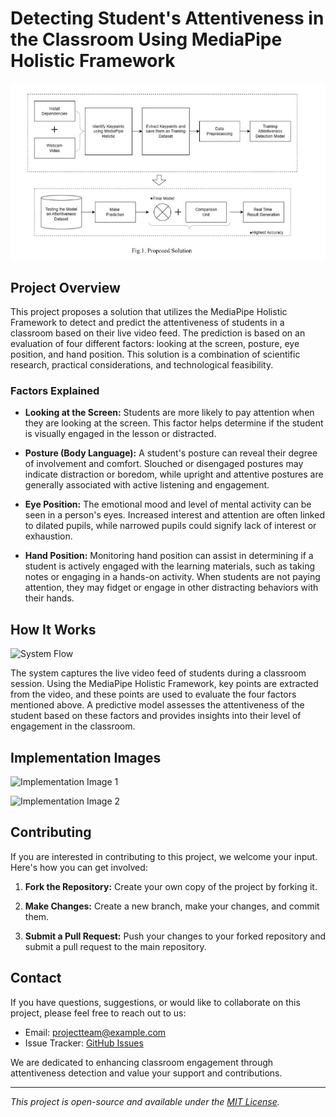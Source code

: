 # Detecting Student's Attentiveness in the Classroom Using MediaPipe Holistic Framework

![Project Image](Images/Image1.jpg)

## Project Overview

This project proposes a solution that utilizes the MediaPipe Holistic Framework to detect and predict the attentiveness of students in a classroom based on their live video feed. The prediction is based on an evaluation of four different factors: looking at the screen, posture, eye position, and hand position. This solution is a combination of scientific research, practical considerations, and technological feasibility.

### Factors Explained

- **Looking at the Screen:** Students are more likely to pay attention when they are looking at the screen. This factor helps determine if the student is visually engaged in the lesson or distracted.

- **Posture (Body Language):** A student's posture can reveal their degree of involvement and comfort. Slouched or disengaged postures may indicate distraction or boredom, while upright and attentive postures are generally associated with active listening and engagement.

- **Eye Position:** The emotional mood and level of mental activity can be seen in a person's eyes. Increased interest and attention are often linked to dilated pupils, while narrowed pupils could signify lack of interest or exhaustion.

- **Hand Position:** Monitoring hand position can assist in determining if a student is actively engaged with the learning materials, such as taking notes or engaging in a hands-on activity. When students are not paying attention, they may fidget or engage in other distracting behaviors with their hands.

## How It Works

![System Flow](/images/system_flow.png)

The system captures the live video feed of students during a classroom session. Using the MediaPipe Holistic Framework, key points are extracted from the video, and these points are used to evaluate the four factors mentioned above. A predictive model assesses the attentiveness of the student based on these factors and provides insights into their level of engagement in the classroom.

## Implementation Images

![Implementation Image 1](/images/implementation1.png)

![Implementation Image 2](/images/implementation2.png)

## Contributing

If you are interested in contributing to this project, we welcome your input. Here's how you can get involved:

1. **Fork the Repository:** Create your own copy of the project by forking it.

2. **Make Changes:** Create a new branch, make your changes, and commit them.

3. **Submit a Pull Request:** Push your changes to your forked repository and submit a pull request to the main repository.

## Contact

If you have questions, suggestions, or would like to collaborate on this project, please feel free to reach out to us:

- Email: projectteam@example.com
- Issue Tracker: [GitHub Issues](https://github.com/your-username/project-repo/issues)

We are dedicated to enhancing classroom engagement through attentiveness detection and value your support and contributions.

---

*This project is open-source and available under the [MIT License](LICENSE.md).*
